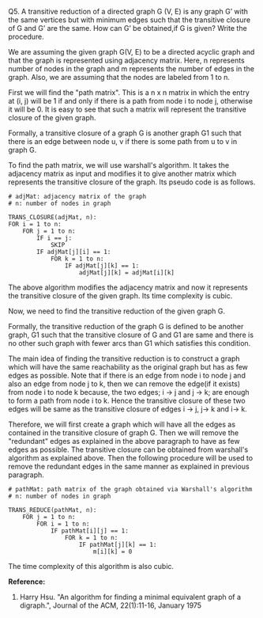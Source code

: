 Q5. A transitive reduction of a directed graph G (V, E) is any graph G’ with the same vertices but with minimum edges such that the transitive closure of G and G’ are the same. How can G’ be obtained,if G is given? Write the procedure.



We are assuming the given graph G(V, E) to be a directed acyclic graph and that the graph is represented using adjacency matrix.  Here, n represents number of nodes in the graph and m represents the number of edges in the graph. Also, we are assuming that the nodes are labeled from 1 to n.

First we will find the "path matrix". This is a n x n matrix in which the entry at (i, j) will be 1 if and only if there is a path from node i to node j, otherwise it will be 0. It is easy to see that such a matrix will represent the transitive closure of the given graph.

Formally, a transitive closure of a graph G is another graph G1 such that there is an edge between node u, v if there is some path from u to v in graph G.

To find the path matrix, we will use warshall's algorithm. It takes the adjacency matrix as input and modifies it to give another matrix which represents the transitive closure of the graph. Its pseudo code is as follows.

```pseudocode
# adjMat: adjacency matrix of the graph
# n: number of nodes in graph

TRANS_CLOSURE(adjMat, n):
FOR i = 1 to n:
	FOR j = 1 to n:
		IF i == j:
			SKIP
		IF adjMat[j][i] == 1:
			FOR k = 1 to n:
				IF adjMat[j][k] == 1:
					adjMat[j][k] = adjMat[i][k]
```



The above algorithm modifies the adjacency matrix and now it represents the transitive closure of the given graph. Its time complexity is cubic.

Now, we need to find the transitive reduction of the given graph G.

Formally, the transitive reduction of the graph G is defined to be another graph, G1 such that the transitive closure of G and G1 are same and there is no other such graph with fewer arcs than G1 which satisfies this condition.

The main idea of finding the transitive reduction is to construct a graph which will have the same reachability as the original graph but has as few edges as possible. Note that if there is an edge from node i to node j and also an edge from node j to k, then we can remove the edge(if it exists) from node i to node k because, the two edges; i -> j and j -> k; are enough to form a path from node i to k. Hence the transitive closure of these two edges will be same as the transitive closure of edges i -> j, j-> k and i-> k.

Therefore, we will first create a graph which will have all the edges as contained in the transitive closure of graph G. Then we will remove the "redundant" edges as explained in the above paragraph to have as few edges as possible. The transitive closure can be obtained from warshall's algorithm as explained above. Then the following procedure will be used to remove the redundant edges in the same manner as explained in previous paragraph. 

```pseudocode
# pathMat: path matrix of the graph obtained via Warshall's algorithm
# n: number of nodes in graph

TRANS_REDUCE(pathMat, n):
	FOR j = 1 to n:
        FOR i = 1 to n:
            IF pathMat[i][j] == 1:
                FOR k = 1 to n:
                    IF pathMat[j][k] == 1:
                        m[i][k] = 0
```



The time complexity of this algorithm is also cubic.





**Reference:**

1. Harry Hsu. "An algorithm for finding a minimal equivalent graph of a digraph.", Journal of the ACM, 22(1):11-16, January 1975